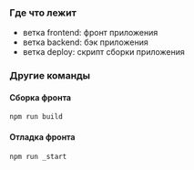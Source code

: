 ### Где что лежит

- ветка frontend: фронт приложения
- ветка backend: бэк приложения
- ветка deploy: скрипт сборки приложения


### Другие команды

#### Сборка фронта

```
npm run build
```

#### Отладка фронта

```
npm run _start
```

